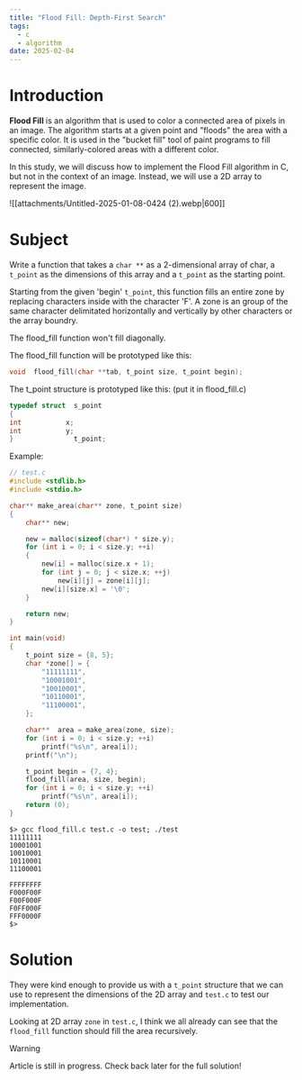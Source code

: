 ```yaml
---
title: "Flood Fill: Depth-First Search"
tags:
  - c
  - algorithm
date: 2025-02-04
---
```

# Introduction

**Flood Fill** is an algorithm that is used to color a connected area of pixels in an image. The algorithm starts at a given point and "floods" the area with a specific color. It is used in the "bucket fill" tool of paint programs to fill connected, similarly-colored areas with a different color.

In this study, we will discuss how to implement the Flood Fill algorithm in C, but not in the context of an image. Instead, we will use a 2D array to represent the image.

![[attachments/Untitled-2025-01-08-0424 (2).webp|600]]

# Subject

Write a function that takes a `char **` as a 2-dimensional array of char, a 
`t_point` as the dimensions of this array and a `t_point` as the starting point.

Starting from the given 'begin' `t_point`, this function fills an entire zone 
by replacing characters inside with the character 'F'. A zone is an group of 
the same character delimitated horizontally and vertically by other characters
or the array boundry.

The flood_fill function won't fill diagonally.

The flood_fill function will be prototyped like this:
```c
void  flood_fill(char **tab, t_point size, t_point begin);
```

The t_point structure is prototyped like this: (put it in flood_fill.c)
```c
typedef struct  s_point
{
int           x;
int           y;
}               t_point;
```

Example:

```c
// test.c
#include <stdlib.h>
#include <stdio.h>

char** make_area(char** zone, t_point size)
{
	char** new;

	new = malloc(sizeof(char*) * size.y);
	for (int i = 0; i < size.y; ++i)
	{
		new[i] = malloc(size.x + 1);
		for (int j = 0; j < size.x; ++j)
			new[i][j] = zone[i][j];
		new[i][size.x] = '\0';
	}

	return new;
}

int main(void)
{
	t_point size = {8, 5};
	char *zone[] = {
		"11111111",
		"10001001",
		"10010001",
		"10110001",
		"11100001",
	};

	char**  area = make_area(zone, size);
	for (int i = 0; i < size.y; ++i)
		printf("%s\n", area[i]);
	printf("\n");

	t_point begin = {7, 4};
	flood_fill(area, size, begin);
	for (int i = 0; i < size.y; ++i)
		printf("%s\n", area[i]);
	return (0);
}
```

```shell
$> gcc flood_fill.c test.c -o test; ./test
11111111
10001001
10010001
10110001
11100001

FFFFFFFF
F000F00F
F00F000F
F0FF000F
FFF0000F
$> 
```

# Solution

They were kind enough to provide us with a `t_point` structure that we can use to represent the dimensions of the 2D array and `test.c` to test our implementation.

Looking at 2D array `zone` in `test.c`, I think we all already can see that the `flood_fill` function should fill the area recursively.

> [!warning]
> Article is still in progress. Check back later for the full solution!